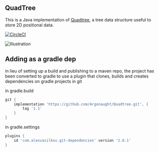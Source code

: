 QuadTree 
---------------
This is a Java implementation of [Quadtree](http://en.wikipedia.org/wiki/Quadtree), a tree data structure useful to store 2D positional data.

[![CircleCI](https://circleci.com/gh/varunpant/Quadtree.svg?style=svg)](https://circleci.com/gh/varunpant/Quadtree)

![Illustration](http://upload.wikimedia.org/wikipedia/commons/8/8b/Point_quadtree.svg "This image is for Illustration only")


## Adding as a gradle dep

in lieu of setting up a build and publishing to a maven repo, the project has been converted to gradle to use a plugin that clones, builds and creates dependencies on gradle projects in git

in gradle.build
```groovy
git {
    implementation 'https://github.com/Argonaught/Quadtree.git', {
        tag '1.1'
    }
}
```


in gradle.settings
```groovy
plugins {
    id 'com.alexvasilkov.git-dependencies' version '2.0.1'
}
```

